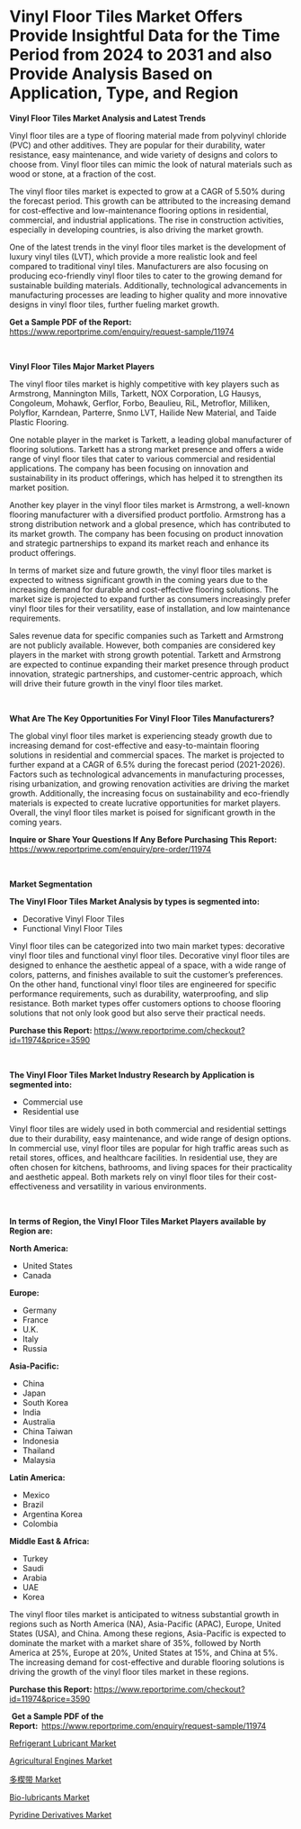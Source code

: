 <p><h1>Vinyl Floor Tiles Market Offers Provide Insightful Data for the Time Period from 2024 to 2031 and also Provide Analysis Based on Application, Type, and Region</h1></p><p><strong>Vinyl Floor Tiles Market Analysis and Latest Trends</strong></p>
<p><p>Vinyl floor tiles are a type of flooring material made from polyvinyl chloride (PVC) and other additives. They are popular for their durability, water resistance, easy maintenance, and wide variety of designs and colors to choose from. Vinyl floor tiles can mimic the look of natural materials such as wood or stone, at a fraction of the cost.</p><p>The vinyl floor tiles market is expected to grow at a CAGR of 5.50% during the forecast period. This growth can be attributed to the increasing demand for cost-effective and low-maintenance flooring options in residential, commercial, and industrial applications. The rise in construction activities, especially in developing countries, is also driving the market growth.</p><p>One of the latest trends in the vinyl floor tiles market is the development of luxury vinyl tiles (LVT), which provide a more realistic look and feel compared to traditional vinyl tiles. Manufacturers are also focusing on producing eco-friendly vinyl floor tiles to cater to the growing demand for sustainable building materials. Additionally, technological advancements in manufacturing processes are leading to higher quality and more innovative designs in vinyl floor tiles, further fueling market growth.</p></p>
<p><strong>Get a Sample PDF of the Report:&nbsp;</strong> <a href="https://www.reportprime.com/enquiry/request-sample/11974">https://www.reportprime.com/enquiry/request-sample/11974</a></p>
<p>&nbsp;</p>
<p><strong>Vinyl Floor Tiles Major Market Players</strong></p>
<p><p>The vinyl floor tiles market is highly competitive with key players such as Armstrong, Mannington Mills, Tarkett, NOX Corporation, LG Hausys, Congoleum, Mohawk, Gerflor, Forbo, Beaulieu, RiL, Metroflor, Milliken, Polyflor, Karndean, Parterre, Snmo LVT, Hailide New Material, and Taide Plastic Flooring. </p><p>One notable player in the market is Tarkett, a leading global manufacturer of flooring solutions. Tarkett has a strong market presence and offers a wide range of vinyl floor tiles that cater to various commercial and residential applications. The company has been focusing on innovation and sustainability in its product offerings, which has helped it to strengthen its market position. </p><p>Another key player in the vinyl floor tiles market is Armstrong, a well-known flooring manufacturer with a diversified product portfolio. Armstrong has a strong distribution network and a global presence, which has contributed to its market growth. The company has been focusing on product innovation and strategic partnerships to expand its market reach and enhance its product offerings. </p><p>In terms of market size and future growth, the vinyl floor tiles market is expected to witness significant growth in the coming years due to the increasing demand for durable and cost-effective flooring solutions. The market size is projected to expand further as consumers increasingly prefer vinyl floor tiles for their versatility, ease of installation, and low maintenance requirements.</p><p>Sales revenue data for specific companies such as Tarkett and Armstrong are not publicly available. However, both companies are considered key players in the market with strong growth potential. Tarkett and Armstrong are expected to continue expanding their market presence through product innovation, strategic partnerships, and customer-centric approach, which will drive their future growth in the vinyl floor tiles market.</p></p>
<p>&nbsp;</p>
<p><strong>What Are The Key Opportunities For Vinyl Floor Tiles Manufacturers?</strong></p>
<p><p>The global vinyl floor tiles market is experiencing steady growth due to increasing demand for cost-effective and easy-to-maintain flooring solutions in residential and commercial spaces. The market is projected to further expand at a CAGR of 6.5% during the forecast period (2021-2026). Factors such as technological advancements in manufacturing processes, rising urbanization, and growing renovation activities are driving the market growth. Additionally, the increasing focus on sustainability and eco-friendly materials is expected to create lucrative opportunities for market players. Overall, the vinyl floor tiles market is poised for significant growth in the coming years.</p></p>
<p><strong>Inquire or Share Your Questions If Any Before Purchasing This Report:</strong> <a href="https://www.reportprime.com/enquiry/pre-order/11974">https://www.reportprime.com/enquiry/pre-order/11974</a></p>
<p>&nbsp;</p>
<p><strong>Market Segmentation</strong></p>
<p><strong>The Vinyl Floor Tiles Market Analysis by types is segmented into:</strong></p>
<p><ul><li>Decorative Vinyl Floor Tiles</li><li>Functional Vinyl Floor Tiles</li></ul></p>
<p><p>Vinyl floor tiles can be categorized into two main market types: decorative vinyl floor tiles and functional vinyl floor tiles. Decorative vinyl floor tiles are designed to enhance the aesthetic appeal of a space, with a wide range of colors, patterns, and finishes available to suit the customer’s preferences. On the other hand, functional vinyl floor tiles are engineered for specific performance requirements, such as durability, waterproofing, and slip resistance. Both market types offer customers options to choose flooring solutions that not only look good but also serve their practical needs.</p></p>
<p><strong>Purchase this Report:&nbsp;</strong><a href="https://www.reportprime.com/checkout?id=11974&price=3590">https://www.reportprime.com/checkout?id=11974&price=3590</a></p>
<p>&nbsp;</p>
<p><strong>The Vinyl Floor Tiles Market Industry Research by Application is segmented into:</strong></p>
<p><ul><li>Commercial use</li><li>Residential use</li></ul></p>
<p><p>Vinyl floor tiles are widely used in both commercial and residential settings due to their durability, easy maintenance, and wide range of design options. In commercial use, vinyl floor tiles are popular for high traffic areas such as retail stores, offices, and healthcare facilities. In residential use, they are often chosen for kitchens, bathrooms, and living spaces for their practicality and aesthetic appeal. Both markets rely on vinyl floor tiles for their cost-effectiveness and versatility in various environments.</p></p>
<p>&nbsp;</p>
<p><strong>In terms of Region, the Vinyl Floor Tiles Market Players available by Region are:</strong></p>
<p>
    <p> <strong> North America: </strong>
        <ul>
            <li>United States</li>
            <li>Canada</li>
        </ul>
        </p> 
    <p> <strong> Europe: </strong>
        <ul>
            <li>Germany</li>
            <li>France</li>
            <li>U.K.</li>
            <li>Italy</li>
            <li>Russia</li>
        </ul>
        </p> 
    <p> <strong> Asia-Pacific: </strong>
        <ul>
            <li>China</li>
            <li>Japan</li>
            <li>South Korea</li>
            <li>India</li>
            <li>Australia</li>
            <li>China Taiwan</li>
            <li>Indonesia</li>
            <li>Thailand</li>
            <li>Malaysia</li>
        </ul>
        </p> 
    <p> <strong> Latin America: </strong>
        <ul>
            <li>Mexico</li>
            <li>Brazil</li>
            <li>Argentina Korea</li>
            <li>Colombia</li>
        </ul>
        </p> 
    <p> <strong> Middle East & Africa: </strong>
        <ul>
            <li>Turkey</li>
            <li>Saudi</li>
            <li>Arabia</li>
            <li>UAE</li>
            <li>Korea</li>
        </ul>
    </p>
    </p>
<p><p>The vinyl floor tiles market is anticipated to witness substantial growth in regions such as North America (NA), Asia-Pacific (APAC), Europe, United States (USA), and China. Among these regions, Asia-Pacific is expected to dominate the market with a market share of 35%, followed by North America at 25%, Europe at 20%, United States at 15%, and China at 5%. The increasing demand for cost-effective and durable flooring solutions is driving the growth of the vinyl floor tiles market in these regions.</p></p>
<p><strong>Purchase this Report: </strong><a href="https://www.reportprime.com/checkout?id=11974&price=3590">https://www.reportprime.com/checkout?id=11974&price=3590</a></p>
<p>&nbsp;<strong>Get a Sample PDF of the Report:&nbsp;&nbsp;</strong><a href="https://www.reportprime.com/enquiry/request-sample/11974">https://www.reportprime.com/enquiry/request-sample/11974</a></p>
<p><strong></strong></p>
<p><p><a href="https://github.com/mancsybtousav/Market-Research-Report-List-1/blob/main/refrigerant-lubricant-market.md">Refrigerant Lubricant Market</a></p><p><a href="https://cedar-agate-3da.notion.site/Agricultural-Engines-Market-Growth-Market-Trends-COVID-19-Impact-and-Forecasts-for-period-from-20-da96b3870feb4d9592d828e6fe553302">Agricultural Engines Market</a></p><p><a href="https://view.publitas.com/reportprime-1/duo-xie-dai-market-dynamics-2023-2030-also-about-its-market-trends-projections-and-opportunities/">多楔带 Market</a></p><p><a href="https://issuu.com/reportprime-2/docs/bio-lubricants-market-size-2030.pptx">Bio-lubricants Market</a></p><p><a href="https://github.com/josesg55/Market-Research-Report-List-1/blob/main/pyridine-derivatives-market.md">Pyridine Derivatives Market</a></p></p>